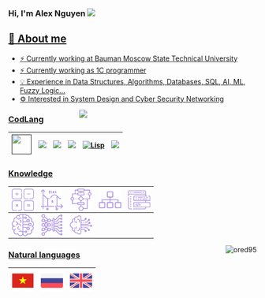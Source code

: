 ### Hi, I'm Alex Nguyen  <img src="https://img.icons8.com/color/20/000000/instagram-verification-badge.png"/><a href="" target="_blank">
      
## 💬 About me

- ⚡ Currently working at Bauman Moscow State Technical University
- ⚡ Currently working as 1C programmer
- 💡  Experience in Data Structures, Algorithms, Databases, SQL, AI, ML, Fuzzy Logic...
- ⚙️ Interested in System Design and Cyber Security Networking
      
<img width="360px" align="right" src="https://github-readme-stats.vercel.app/api/top-langs/?username=ored95&theme=algolia&count_private=true&hide=html&layout=compact" />

<h3>CodLang</h3>

|<img src="https://media.giphy.com/media/LMt9638dO8dftAjtco/giphy.gif" width="40px" height="40px">|<img src="https://img.icons8.com/color/40/000000/c-plus-plus-logo.png"/>|<img src="https://img.icons8.com/color/40/000000/c-programming.png"/>|<img src="//upload.wikimedia.org/wikipedia/commons/thumb/d/d2/C_Sharp_Logo_2023.svg/128px-C_Sharp_Logo_2023.svg.png" width="40px">|<img src="//upload.wikimedia.org/wikipedia/commons/thumb/4/48/Lisp_logo.svg/120px-Lisp_logo.svg.png" width="40px" height="40px" alt="Lisp">|<img src="//upload.wikimedia.org/wikipedia/commons/thumb/9/93/1C_Company_logo.svg/220px-1C_Company_logo.svg.png" width="55px">
|:----:|:----:|:----:|:----:|:----:|:----:|

<h3>Knowledge</h3>

<!-- <style>
.shades-of-purple{
  filter: invert(70%) sepia(14%) saturate(3032%) hue-rotate(204deg) brightness(96%) contrast(87%);
}
.shades-of-purple:hover{
  filter: invert(89%) sepia(13%) saturate(3138%) hue-rotate(337deg) brightness(112%) contrast(91%);
}
</style> -->

|<img align="left" width="45px" src="src/knowledge/math.svg" class="shades-of-purple"/> |<img align="left" width="45px" src="src/knowledge/further-math.svg" class="shades-of-purple"/> |<img align="left" width="45px" src="src/knowledge/algorithm.svg" class="shades-of-purple"/> |<img align="left" width="45px" src="src/knowledge/data-structure.svg" class="shades-of-purple"/>|<img align="left" width="45px" src="src/knowledge/software-development.svg" class="shades-of-purple"/>
|:----:|:----:|:----:|:----:|:----:|
|<img align="left" width="45px" src="src/knowledge/machine-learning.svg" class="shades-of-purple"/>|<img align="left" width="45px" src="src/knowledge/deep-learning.svg" class="shades-of-purple"/>|<img align="left" width="45px" src="src/knowledge/artificial-intelligence.svg" class="shades-of-purple"/>||||

<p align="center"> 
  <img align="right" src="https://github-readme-stats.vercel.app/api?username=ored95&show_icons=true&theme=algolia" alt="ored95" />
</p>

<h3>Natural languages</h3>


<p align="center">

|<a title="C2"><img align="left" width="45px" src="src/lang/vi.png"/></a>|<a title="С1"><img align="left" width="45px" src="src/lang/ru.png"/></a>|<a title="С1"><img align="left" width="45px" src="src/lang/en.png"/></a>|
|:----:|:----:|:----:|

</p>

